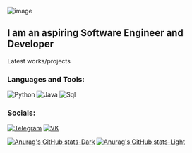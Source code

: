 ![image](https://media.giphy.com/media/3osxY9kuM2NGUfvThe/giphy.gif)

 ## I am an aspiring Software Engineer and Developer


Latest works/projects

### Languages and Tools:

![Python](https://img.shields.io/badge/-Python-090909?style=for-the-badge&logo=python)
![Java](https://img.shields.io/badge/-Java-090909?style=for-the-badge&logo=Java)
![Sql](https://img.shields.io/badge/-SQL-090909?style=for-the-badge&logo=mysql)
  
### Socials:
[![Telegram](https://img.shields.io/badge/-Telegram-090909?style=for-the-badge&logo=telegram&logoColor=27A0D9)](https://t.me/Fostick)
[![VK](https://img.shields.io/badge/-Vkontakte-090909?style=for-the-badge&logo=Vk&logoColor=4F7DB3)](https://vk.com/rextek)


[![Anurag's GitHub stats-Dark](https://github-readme-stats.vercel.app/api?username=Rextek7&show_icons=true&theme=dark#gh-dark-mode-only)](https://github.com/anuraghazra/github-readme-stats#gh-dark-mode-only)
[![Anurag's GitHub stats-Light](https://github-readme-stats.vercel.app/api?username=Rextek7&show_icons=true&theme=default#gh-light-mode-only)](https://github.com/anuraghazra/github-readme-stats#gh-light-mode-only)
